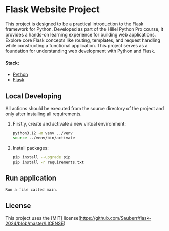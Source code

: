 # Flask Website Project

This project is designed to be a practical introduction to the Flask framework for Python. Developed as part of the Hillel Python Pro course, it provides a hands-on learning experience for building web applications.  Explore core Flask concepts like routing, templates, and request handling while constructing a functional application. This project serves as a foundation for understanding web development with Python and Flask.

#### Stack:

- [Python](https://www.python.org/downloads/)
- [Flask](https://flask.palletsprojects.com/en/3.0.x/)

## Local Developing

All actions should be executed from the source directory of the project and only after installing all requirements.

1. Firstly, create and activate a new virtual environment:
   ```bash
   python3.12 -m venv ../venv
   source ../venv/bin/activate
   ```
   
2. Install packages:
   ```bash
   pip install --upgrade pip
   pip install -r requirements.txt
   ```
   
## Run application
```
Run a file called main.
```

## License

This project uses the [MIT] license(https://github.com/Sauberr/flask-2024/blob/master/LICENSE)
